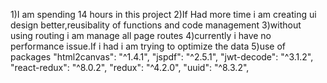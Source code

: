 1)I am spending 14 hours in this project
2)If Had more time i am creating ui design better,reusibality of functions and code management
3)without using routing i am manage all page routes
4)currently i have no performance issue.If i had i am trying to optimize the data
5)use of packages
    "html2canvas": "^1.4.1",
    "jspdf": "^2.5.1",
    "jwt-decode": "^3.1.2",
    "react-redux": "^8.0.2",
    "redux": "^4.2.0",
    "uuid": "^8.3.2",
